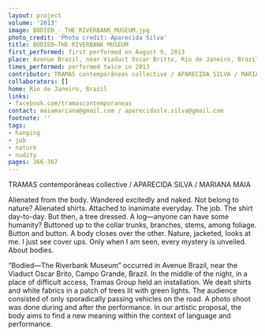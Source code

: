```yaml
---
layout: project
volume: '2013'
image: BODIED_-_THE_RIVERBANK_MUSEUM.jpg
photo_credit: 'Photo credit: Aparecida Silva'
title: BODIED—THE RIVERBANK MUSEUM
first_performed: first performed on August 9, 2013
place: Avenue Brazil, near Viaduct Oscar Britto, Rio de Janeiro, Brazil
times_performed: performed twice in 2013
contributor: TRAMAS contemporâneas collective / APARECIDA SILVA / MARIANA MAIA
collaborators: []
home: Rio de Janeiro, Brazil
links:
- facebook.com/tramascontemporaneas
contact: maiamariana@gmail.com / aparecidaslv.silva@gmail.com
footnote: ''
tags:
- hanging
- job
- nature
- nudity
pages: 366-367
---
```


TRAMAS contemporâneas collective / APARECIDA SILVA / MARIANA MAIA

Alienated from the body. Wandered excitedly and naked. Not belong to nature? Alienated shirts. Attached to inanimate everyday. The job. The shirt day-to-day. But then, a tree dressed. A log—anyone can have some humanity? Buttoned up to the collar trunks, branches, stems, among foliage. Button and button. A body closes over the other. Nature, jacketed, looks at me. I just see cover ups. Only when I am seen, every mystery is unveiled. About bodies.

“Bodied—The Riverbank Museum” occurred in Avenue Brazil, near the Viaduct Oscar Brito, Campo Grande, Brazil. In the middle of the night, in a place of difficult access, Tramas Group  held an installation. We dealt shirts and white fabrics in a patch of trees lit with green lights. The audience consisted of only sporadically passing vehicles on the road. A photo shoot was done during and after the performance. In our artistic proposal, the body aims to find a new meaning within the context of language and performance.
